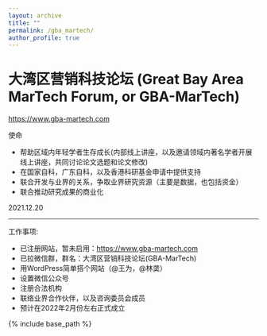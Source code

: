 ```yaml
---
layout: archive
title: ""
permalink: /gba_martech/
author_profile: true
---
```


大湾区营销科技论坛 (Great Bay Area MarTech Forum, or GBA-MarTech)
====

https://www.gba-martech.com

使命

* 帮助区域内年轻学者生存成长(内部线上讲座，以及邀请领域内著名学者开展线上讲座，共同讨论论文选题和论文修改)
* 在国家自科，广东自科，以及香港科研基金申请中提供支持
* 联合开发与业界的关系，争取业界研究资源（主要是数据，也包括资金）
* 联合推动研究成果的商业化

2021.12.20

<hr style="height:1px;border:none;color:#333;background-color:#333;">

工作事项:
* 已注册网站，暂未启用：https://www.gba-martech.com
* 已拉微信群，群名：大湾区营销科技论坛(GBA-MarTech)
* 用WordPress简单搭个网站（@王为，@林䶮）
* 设置微信公众号
* 注册合法机构
* 联络业界合作伙伴，以及咨询委员会成员
* 预计在2022年2月份左右正式成立

{% include base_path %}

<!-- below includes the original papers -->
<!--

{% for post in site.publications reversed %}
  {% include archive-single.html %}
{% endfor %}

-->